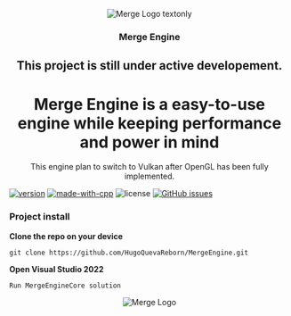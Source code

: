 
<p align="center">
  <img src="https://github.com/HugoQuevaReborn/NovelEngine/assets/139586455/c98ef16e-abdc-4d33-b220-20620bc69c0c" alt="Merge Logo textonly"/>
</p>
<h3 align="center">Merge Engine</h3>
<h2 align="center">
  This project is still under active developement.
</h2>

<h1 align="center">
  Merge Engine is a easy-to-use engine while keeping performance and power in mind
</h1>

<p align="center">
  This engine plan to switch to Vulkan after OpenGL has been fully implemented.
</p>

[![version](https://img.shields.io/badge/Version-1.0.0-blue.svg)](https://github.com/HugoQuevaReborn/MergeEngine)
[![made-with-cpp](https://img.shields.io/badge/Made%20with-C++-red.svg)](https://github.com/HugoQuevaReborn/MergeEngine)
![license](https://img.shields.io/github/license/HugoQuevaReborn/MergeEngine)
[![GitHub issues](https://img.shields.io/github/issues/HugoQuevaReborn/MergeEngine.svg)](https://github.com/HugoQuevaReborn/MergeEngine/issues)


  ### Project install
  **Clone the repo on your device**
  
    git clone https://github.com/HugoQuevaReborn/MergeEngine.git
  
  **Open Visual Studio 2022**
    
    Run MergeEngineCore solution
  
<p align="center">
  <img src="https://github.com/HugoQuevaReborn/NovelEngine/assets/139586455/b4b0dbab-cd35-40ef-802a-bbc3823926c3" alt="Merge Logo"/>
</p>
